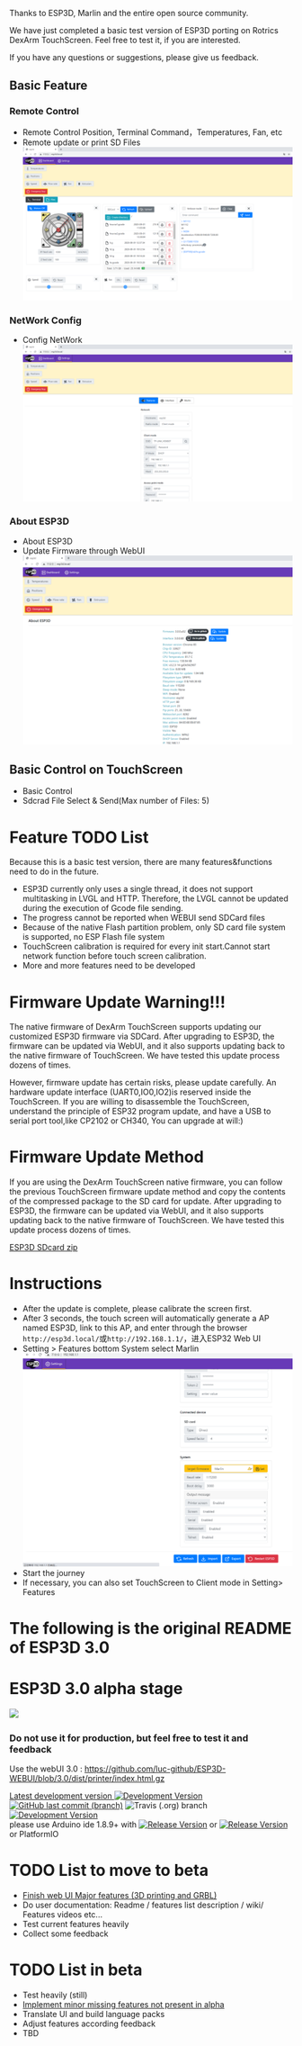 Thanks to ESP3D, Marlin and the entire open source community.

We have just completed a basic test version of ESP3D porting on Rotrics DexArm TouchScreen.
Feel free to test it, if you are interested.

If you have any questions or suggestions, please give us feedback.

## Basic Feature

### Remote Control
- Remote Control Position, Terminal Command，Temperatures, Fan, etc
- Remote update or print SD Files
![Web UI](images/DexArm/WebUI.png)

### NetWork Config
- Config NetWork
![NetWork Config](images/DexArm/NetWorkConfig.png)

### About ESP3D
- About ESP3D
- Update Firmware through WebUI
![About ESP3D](images/DexArm/AboutESP3D.png)

## Basic Control on TouchScreen
- Basic Control
- Sdcrad File Select & Send(Max number of Files: 5)

# Feature TODO List
Because this is a basic test version, there are many features&functions need to do in the future.
- ESP3D currently only uses a single thread, it does not support multitasking in LVGL and HTTP. Therefore, the LVGL cannot be updated during the execution of Gcode file sending.
- The progress cannot be reported when WEBUI send SDCard files
- Because of the native Flash partition problem, only SD card file system is supported, no ESP Flash file system
- TouchScreen calibration is required for every init start.Cannot start network function before touch screen calibration.
- More and more features need to be developed

# Firmware Update Warning!!!
The native firmware of DexArm TouchScreen supports updating our customized ESP3D firmware via SDCard. After upgrading to ESP3D, the firmware can be updated via WebUI, and it also supports updating back to the native firmware of TouchScreen.
We have tested this update process dozens of times.

However, firmware update has certain risks, please update carefully. An hardware update interface (UART0,IO0,IO2)is reserved inside the TouchScreen. If you are willing to disassemble the TouchScreen, understand the principle of ESP32 program update, and have a USB to serial port tool,like CP2102 or CH340, You can upgrade at will:)

# Firmware Update Method
If you are using the DexArm TouchScreen native firmware, you can follow the previous TouchScreen firmware update method and copy the contents of the compressed package to the SD card for update.
After upgrading to ESP3D, the firmware can be updated via WebUI, and it also supports updating back to the native firmware of TouchScreen.
We have tested this update process dozens of times.

[ESP3D SDcard zip](bin/sdcard_DexArm_ESP3D_V0.1_20200918.zip)

# Instructions
- After the update is complete, please calibrate the screen first.
- After 3 seconds, the touch screen will automatically generate a AP named ESP3D, link to this AP, and enter through the browser `http://esp3d.local/`或`http://192.168.1.1/`，进入ESP32 Web UI
- Setting > Features bottom System select Marlin
![System Marlin](images/DexArm/SystemMarlin.png)
- Start the journey
- If necessary, you can also set TouchScreen to Client mode in Setting> Features

# The following is the original README of ESP3D 3.0


# ESP3D 3.0 alpha stage
<img src="https://github.com/luc-github/ESP3D/blob/3.0/images/Screen/logo2.png">
<H3>Do not use it for production, but feel free to test it and feedback</H3>

Use the webUI 3.0 : https://github.com/luc-github/ESP3D-WEBUI/blob/3.0/dist/printer/index.html.gz

[Latest development version ![Development Version](https://img.shields.io/badge/Devt-v3.0-yellow?style=plastic) ![GitHub last commit (branch)](https://img.shields.io/github/last-commit/luc-github/ESP3D/3.0?style=plastic)](https://github.com/luc-github/ESP3D/tree/3.0) ![Travis (.org) branch](https://img.shields.io/travis/luc-github/ESP3D/3.0?style=plastic) [![Development  Version](https://img.shields.io/badge/Devt-v3.0-yellow?style=plastic&label=WebUI)](https://github.com/luc-github/ESP3D-WEBUI/tree/3.0)   
please use Arduino ide 1.8.9+ with [![Release Version](https://img.shields.io/badge/ESP32-git-yellow?style=plastic&logo=github)](https://github.com/espressif/arduino-esp32) or [![Release Version](https://img.shields.io/badge/ESP8266-git-yellow?style=plastic&logo=github)](https://github.com/esp8266/Arduino/)   
or PlatformIO

# TODO List to move to beta
 * [Finish web UI Major features (3D printing and GRBL)]( https://github.com/luc-github/ESP3D-WEBUI/issues/94#issuecomment-660600551)
 * Do user documentation: Readme / features list description / wiki/  Features videos etc...
 * Test current features heavily
 * Collect some feedback

# TODO List in beta
 * Test heavily (still)
 * [Implement minor missing features not present in alpha](https://github.com/luc-github/ESP3D-WEBUI/issues?q=is%3Aissue+is%3Aopen+label%3A3.0)
 * Translate UI and build language packs 
 * Adjust features according feedback
 * TBD
 

